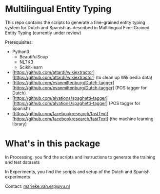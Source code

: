 Multilingual Entity Typing 
====================

This repo contains the scripts to generate a fine-grained entity typing system for Dutch and Spanish as described in Multilingual Fine-Grained Entity Typing (currently under review) 

Prerequisites:
* Python3
	* BeautifulSoup 
	* NLTK3 
	* Scikit-learn 
* [https://github.com/attardi/wikiextractor][https://github.com/attardi/wikiextractor] (to clean up Wikipedia data)
* [https://github.com/evanmiltenburg/Dutch-tagger][https://github.com/evanmiltenburg/Dutch-tagger] (POS tagger for Dutch)
* [https://github.com/alvations/spaghetti-tagger][https://github.com/alvations/spaghetti-tagger] (POS tagger for Spanish) 
* [https://github.com/facebookresearch/fastText][https://github.com/facebookresearch/fastText] (the machine learning library) 

What's in this package
==================

In Processing, you find the scripts and instructions to generate the training and test datasets 

In Experiments, you find the scripts and setup of the Dutch and Spanish experiments



Contact: marieke.van.erp@vu.nl 